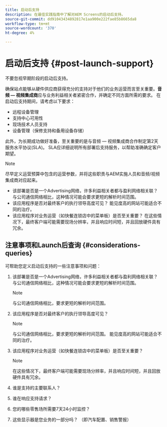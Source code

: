 ```yaml
---
title: 启动后支持
description: 在最佳实践指南中了解对AEM Screens的启动后支持。
source-git-commit: dd91043434892817e1aa900e222fae85b8665da8
workflow-type: tm+mt
source-wordcount: '370'
ht-degree: 4%

---
```



# 启动后支持 {#post-launch-support}

不要忽视早期阶段的启动后支持。

确保站点能够从硬件供应商获得充分的支持对于他们的业务运营而言至关重要。**音频 — 视频集成商**应与业务利益相关者紧密合作，并确定不同方面所需的要求。
在启动后支持期间，请考虑以下要求：

* 远程设备管理
* 支持中心可用性
* 现场技术人员支持
* 设备管理（保修支持和备用设备存储）

此外，为长期成功做好准备，至关重要的是与音频 — 视频集成商合作制定第2天服务水平协议(SLA)。 SLA应详细说明所有部署后支持服务，以帮助准确确定客户期望。

>[!NOTE]
>
>尽早定义运营预算中包含的运营参数，并将这些职责与AEM实施人员和音频/视频集成商对应起来。
>
>* 该部署是否是一个Advertising网络，许多利益相关者都与盈利网络相关联？ 与公司通信网络相比，这种情况可能会要求更短的解析时间范围。
>* 该应用程序是否对最终客户的执行领导高度可见？ 能见度高的网站可能适合不同的治疗。
>* 该应用程序对业务运营（如快餐连锁店中的菜单板）是否至关重要？ 在这些情况下，最终客户端可能需要现场分辨率，并且响应时间短，并且回放硬件具有冗余。

## 注意事项和Launch后查询 {#considerations-queries}

可帮助您定义启动后支持的一些注意事项和问题：

1. 该部署是否是一个Advertising网络，许多利益相关者都与盈利网络相关联？ 与公司通信网络相比，这种情况可能会要求更短的解析时间范围。
 
   >[!NOTE]
   >
   >与公司通信网络相比，要求更短的解析时间范围。

1. 该应用程序是否对最终客户的执行领导高度可见？

   >[!NOTE]
   >
   >与公司通信网络相比，要求更短的解析时间范围。 能见度高的网站可能适合不同的治疗。

1. 该应用程序对业务运营（如快餐连锁店中的菜单板）是否至关重要？

   >[!NOTE]
   >
   >在这些情况下，最终客户端可能需要现场分辨率，并且响应时间短，并且回放硬件具有冗余。

1. 谁是支持的主要联系人？

1. 谁在响应支持请求？

1. 您的哪些零售场所需要7天24小时监控？

1. 这些显示器是您业务的一部分吗？ （即汽车配置、销售警报）

